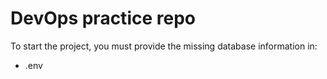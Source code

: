 # DevOps practice repo

To start the project, you must provide the missing database information in:
- .env
